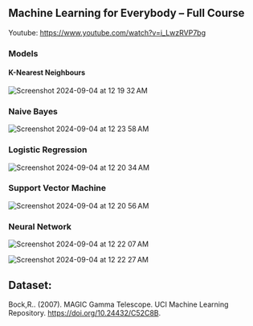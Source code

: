 ## Machine Learning for Everybody – Full Course
Youtube:  https://www.youtube.com/watch?v=i_LwzRVP7bg

### Models

#### K-Nearest Neighbours
![Screenshot 2024-09-04 at 12 19 32 AM](https://github.com/user-attachments/assets/550ea456-752e-46a3-9457-6173710f2162)

### Naive Bayes
![Screenshot 2024-09-04 at 12 23 58 AM](https://github.com/user-attachments/assets/f394661a-f370-40fe-8f75-d7c9261af1af)

### Logistic Regression
![Screenshot 2024-09-04 at 12 20 34 AM](https://github.com/user-attachments/assets/b0f30f91-f4f7-415b-b760-5ef910a6283f)

### Support Vector Machine
![Screenshot 2024-09-04 at 12 20 56 AM](https://github.com/user-attachments/assets/52887a3d-600d-42a8-96cf-f82b073efb0d)

### Neural Network
![Screenshot 2024-09-04 at 12 22 07 AM](https://github.com/user-attachments/assets/74ff680e-18f0-46d6-87f7-49d18ded8eb0)

![Screenshot 2024-09-04 at 12 22 27 AM](https://github.com/user-attachments/assets/bb06e2ea-266d-4e4e-a546-7b11ee2d390c)

## Dataset:
Bock,R.. (2007). MAGIC Gamma Telescope. UCI Machine Learning Repository. https://doi.org/10.24432/C52C8B.
